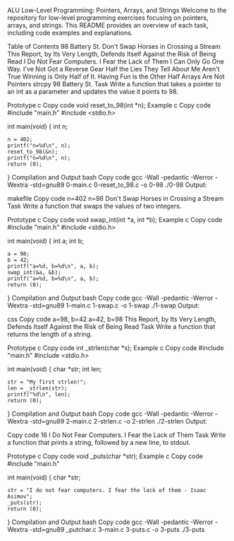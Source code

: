 ALU Low-Level Programming: Pointers, Arrays, and Strings
Welcome to the repository for low-level programming exercises focusing on pointers, arrays, and strings. This README provides an overview of each task, including code examples and explanations.

Table of Contents
98 Battery St.
Don't Swap Horses in Crossing a Stream
This Report, by Its Very Length, Defends Itself Against the Risk of Being Read
I Do Not Fear Computers. I Fear the Lack of Them
I Can Only Go One Way. I've Not Got a Reverse Gear
Half the Lies They Tell About Me Aren't True
Winning is Only Half of It. Having Fun is the Other Half
Arrays Are Not Pointers
strcpy
98 Battery St.
Task
Write a function that takes a pointer to an int as a parameter and updates the value it points to 98.

Prototype
c
Copy code
void reset_to_98(int *n);
Example
c
Copy code
#include "main.h"
#include <stdio.h>

int main(void)
{
    int n;

    n = 402;
    printf("n=%d\n", n);
    reset_to_98(&n);
    printf("n=%d\n", n);
    return (0);
}
Compilation and Output
bash
Copy code
gcc -Wall -pedantic -Werror -Wextra -std=gnu89 0-main.c 0-reset_to_98.c -o 0-98
./0-98
Output:

makefile
Copy code
n=402
n=98
Don't Swap Horses in Crossing a Stream
Task
Write a function that swaps the values of two integers.

Prototype
c
Copy code
void swap_int(int *a, int *b);
Example
c
Copy code
#include "main.h"
#include <stdio.h>

int main(void)
{
    int a;
    int b;

    a = 98;
    b = 42;
    printf("a=%d, b=%d\n", a, b);
    swap_int(&a, &b);
    printf("a=%d, b=%d\n", a, b);
    return (0);
}
Compilation and Output
bash
Copy code
gcc -Wall -pedantic -Werror -Wextra -std=gnu89 1-main.c 1-swap.c -o 1-swap
./1-swap
Output:

css
Copy code
a=98, b=42
a=42, b=98
This Report, by Its Very Length, Defends Itself Against the Risk of Being Read
Task
Write a function that returns the length of a string.

Prototype
c
Copy code
int _strlen(char *s);
Example
c
Copy code
#include "main.h"
#include <stdio.h>

int main(void)
{
    char *str;
    int len;

    str = "My first strlen!";
    len = _strlen(str);
    printf("%d\n", len);
    return (0);
}
Compilation and Output
bash
Copy code
gcc -Wall -pedantic -Werror -Wextra -std=gnu89 2-main.c 2-strlen.c -o 2-strlen
./2-strlen
Output:

Copy code
16
I Do Not Fear Computers. I Fear the Lack of Them
Task
Write a function that prints a string, followed by a new line, to stdout.

Prototype
c
Copy code
void _puts(char *str);
Example
c
Copy code
#include "main.h"

int main(void)
{
    char *str;

    str = "I do not fear computers. I fear the lack of them - Isaac Asimov";
    _puts(str);
    return (0);
}
Compilation and Output
bash
Copy code
gcc -Wall -pedantic -Werror -Wextra -std=gnu89 _putchar.c 3-main.c 3-puts.c -o 3-puts
./3-puts
